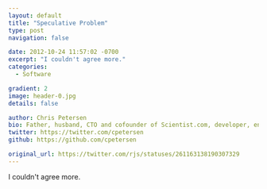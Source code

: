 ```yaml
---
layout: default
title: "Speculative Problem"
type: post
navigation: false

date: 2012-10-24 11:57:02 -0700
excerpt: "I couldn't agree more."
categories:
  - Software

gradient: 2
image: header-0.jpg
details: false

author: Chris Petersen
bio: Father, husband, CTO and cofounder of Scientist.com, developer, entrepreneur and technologist.
twitter: https://twitter.com/cpetersen
github: https://github.com/cpetersen

original_url: https://twitter.com/rjs/statuses/261163138190307329
---
```



I couldn't agree more.
